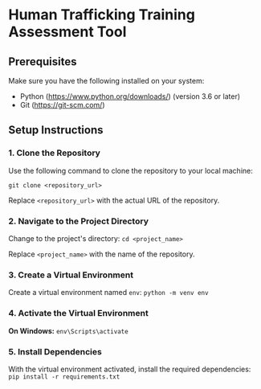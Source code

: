 # Human Trafficking Training Assessment Tool

## Prerequisites
Make sure you have the following installed on your system:
- Python (https://www.python.org/downloads/) (version 3.6 or later)
- Git (https://git-scm.com/)

## Setup Instructions

### 1. Clone the Repository
Use the following command to clone the repository to your local machine:

```git clone <repository_url>```

Replace `<repository_url>` with the actual URL of the repository.

### 2. Navigate to the Project Directory
Change to the project's directory:
```cd <project_name>```

Replace `<project_name>` with the name of the repository.

### 3. Create a Virtual Environment
Create a virtual environment named `env`:
```python -m venv env```

### 4. Activate the Virtual Environment
**On Windows:**
```env\Scripts\activate```

### 5. Install Dependencies
With the virtual environment activated, install the required dependencies:
```pip install -r requirements.txt```





